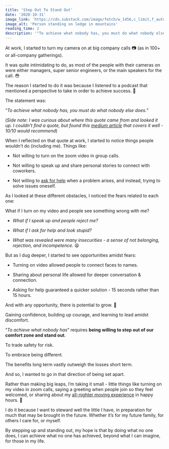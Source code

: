 ```yaml
---
title: 'Step Out To Stand Out'
date: '2020-10-31'
image_link: 'https://cdn.substack.com/image/fetch/w_1456,c_limit,f_auto,q_auto:good,fl_progressive:steep/https%3A%2F%2Fbucketeer-e05bbc84-baa3-437e-9518-adb32be77984.s3.amazonaws.com%2Fpublic%2Fimages%2F21307181-ea6c-4d09-bfb5-54f7203c238a_6000x4000.jpeg'
image_alt: 'Person standing on ledge in mountains'
reading_time: 2
description: '"To achieve what nobody has, you must do what nobody else does..."'
---
```

At work, I started to turn my camera on at big company calls 📷 (as in 100+ or all-company gatherings).

It was quite intimidating to do, as most of the people with their cameras on were either managers, super senior engineers, or the main speakers for the call. 😳

The reason I started to do it was because I listened to a podcast that mentioned a perspective to take in order to achieve success. 👀

The statement was:

“_To achieve what nobody has, you must do what nobody else does._”

(_Side note: I was curious about where this quote came from and looked it up. I couldn’t find a quote, but found this [medium article](https://anthony-moore.medium.com/to-achieve-what-nobody-else-has-you-must-do-what-nobody-else-does-b4af0effe8aa) that covers it well - 10/10 would recommend_)

When I reflected on that quote at work, I started to notice things people wouldn’t do (including me). Things like:

- Not willing to turn on the zoom video in group calls.

- Not willing to speak up and share personal stories to connect with coworkers.

- Not willing to [ask for help](https://ericlee.substack.com/p/help-in-humility) when a problem arises, and instead, trying to solve issues oneself.

As I looked at these different obstacles, I noticed the fears related to each one:

What if I turn on my video and people see something wrong with me?

- _What if I speak up and people reject me?_

- _What if I ask for help and look stupid?_

- _What was revealed were many insecurities - a sense of not belonging, rejection, and incompetence._ 😫

But as I dug deeper, I started to see opportunities amidst fears:

- Turning on video allowed people to connect faces to names.

- Sharing about personal life allowed for deeper conversation & connection.

- Asking for help guaranteed a quicker solution - 15 seconds rather than 15 hours.

And with any opportunity, there is potential to grow. 🧐

Gaining confidence, building up courage, and learning to lead amidst discomfort.

“_To achieve what nobody has_” requires **being willing to step out of our comfort zone and stand out**.

To trade safety for risk.

To embrace being different.

The benefits long term vastly outweigh the losses short term.

And so, I wanted to go in that direction of being set apart.

Rather than making big leaps, I’m taking it small - little things like turning on my video in zoom calls, saying a greeting when people join so they feel welcomed, or sharing about my [all-nighter moving experience](https://ericlee.substack.com/p/closing-a-chapter) in happy hours. 🚚

I do it because I want to steward well the little I have, in preparation for much that may be brought in the future. Whether it’s for my future family, for others I care for, or myself.

By stepping up and standing out, my hope is that by doing what no one does, I can achieve what no one has achieved, beyond what I can imagine, for those in my life.